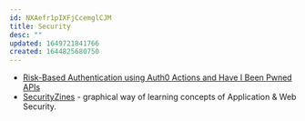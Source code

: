 ```yaml
---
id: NXAefr1pIXFjCcemglCJM
title: Security
desc: ""
updated: 1649721841766
created: 1644825680750
---
```


- [Risk-Based Authentication using Auth0 Actions and Have I Been Pwned APIs](https://javascript.plainenglish.io/risk-based-authentication-using-auth0-actions-and-have-i-been-pwned-apis-fd3cb65c040a)
- [SecurityZines](https://securityzines.com/) - graphical way of learning concepts of Application & Web Security.
